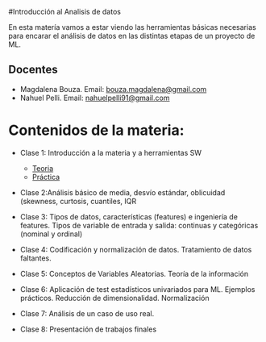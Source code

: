 #Introducción al Analisis de datos

En esta matería vamos a estar viendo las herramientas básicas necesarias para encarar el análisis de datos en las distintas etapas de un proyecto de ML.

## Docentes

- Magdalena Bouza. Email: bouza.magdalena@gmail.com
- Nahuel Pelli. Email: nahuelpelli91@gmail.com

# Contenidos de la materia:

- Clase 1: Introducción a la materia y a herramientas SW
	- [Teoria](clase_1/clase1.pdf)
	- [Práctica](clase_1/practicas/)

- Clase 2:Análisis básico de media, desvío estándar, oblicuidad (skewness, curtosis, cuantiles, IQR

- Clase 3: Tipos de datos, características (features) e ingeniería de features. Tipos de variable de entrada y salida: continuas y categóricas (nominal y ordinal)

- Clase 4: Codificación y normalización de datos. Tratamiento de datos faltantes.

- Clase 5: Conceptos de Variables Aleatorias. Teoría de la información

- Clase 6: Aplicación de test estadísticos univariados para ML. Ejemplos prácticos. Reducción de dimensionalidad. Normalización

- Clase 7: Análisis de un caso de uso real.

- Clase 8: Presentación de trabajos finales
